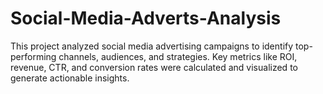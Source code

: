 # Social-Media-Adverts-Analysis
This project analyzed social media advertising campaigns to identify top-performing channels, audiences, and strategies. Key metrics like ROI, revenue, CTR, and conversion rates were calculated and visualized to generate actionable insights.
